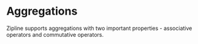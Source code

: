 # Aggregations

Zipline supports aggregations with two important properties - associative operators and commutative operators.